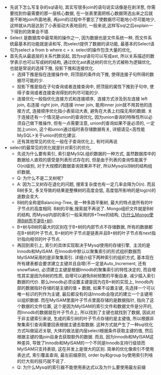 - 先说下怎么写复杂的sql语句, 其实写很多join的语句说实话像是在剥洋葱, 你需要找到你最需要的那一层核心数据, 在一张表里面把核心数据筛选出来之后就是不断地join外面地表, 再join的过程中不要忘了使数据尽可能地小尽可能地少, 这样就从内层达到了小表驱动大表地目的,  一般来说,这样写sql之后explain一下得到的效果会不错.
- Select 是数据库中最常用的操作之一, 因为数据也是文件系统一种, 而文件系统最基本的功能就是读和写, 而select提供了数据的读功能, 最基本的Select语句为select a from b where c = x. select的操作包含大量的优化, 
- 首先先从最底层的关系代数说起, 因为sql语句可以写成ast, 所以关系描述的数学表示也可以写成树的结构, 通过优化ast表达树的优化方式被称为逻辑优化, 也就是常说的选择下推, 投影下推和连接优化. 
  - 选择下推是指在连接操作中, 将顶层的条件向下推, 使得连接子句所得的数据尽可能的少. 
  - 投影下推是指在子句查询或者连接查询中, 把顶层的属性下推到子句中, 使得子查询或者连接查询得到的列尽可能的少.
  - 连接优化一般指优化连接方式和连接顺序,  连接方式涉及到左连接 left join, 右连接 right join, 内连接 inner join, 能用inner join就不用其他的连接方式, 连接顺序优化指小表驱动大表, 避免在大表上扫描无用的数据. 关于连接还有一个情况是union的查询优化, 因为union查询的特殊性所以必须自己做下推操作, 但有一点需要注意, union的查询如果不是必须的, 一定加上union, 这个和union通过临时表存储数据有关, 详细请见<高性能MySQL>关于union的优化建议.
  - 还有其他常见的优化一般在子查询优化上, 有时间再说
- select的最常见的优化就是针对索引的优化,
  - 先说为什么要有索引, 索引是MySQL组织数据的一种方式, 虽然数据库中的数据给人直观的感受是列表形式存在的, 但是由于列表的查询性能属于O(n)级别, 对于大规模的数据查询效果并不好, 所以Mysql以B树的结构组织数据, 
  - Q: 为什么不是二叉树呢? 
  - A: 因为二叉树存在退化的问题, 搜索复杂度也有一定几率会降为O(n). 而且B树多叉, 多叉导致的结果是整棵树的高度会低, 高度低所影响的是log(n)的底数会变大. 
  - B树的全称是Balancing-Tree, 是一种多路平衡树, 最大的特点是所有的叶子节点的高度相同. B树的平衡,搜索就不再说了. Mongo组织文件就是B树的结构, 而Mysql内部的索引一般采用的B+Tree的结构, ([为什么Mongo使用B树而不是B+树](https://www.cnblogs.com/rjzheng/p/12316685.html)).
  - B+树与B树的最大的区别在于B+树的内部节点不存储数据, 所有的数据都在B+树的叶子节点, B+树的叶子节点是链表并且B+树的叶子节点有next指针指向相邻的叶子节点.  
  - 再回到索引上, 索引的具体实现取决于Mysql使用的存储引擎,  主流的是Innodb和MyISAM. 在Innodb中默认以聚集索引的形式组织数据而MyISAM采用的是非聚集索引. 详细介绍下两种索引的组织方式, 基本现在所有建表都会要求建立主键并且自增(不一定是Auto_Increment, 还有snowflake), 必须建立主键是根据Innodb的聚集索引的特性决定的, 而自增性其实是因为B树的性质, 自增可以避免B树频繁的平衡自身, 减少插入索引数据的代价. 那么Innodb必须设置主键是因为在B+树的实现上, Innodb内部的数据指针存储的是主键的值 + 数据,  如果不设置主键, 先选择一个可以唯一标识的列作为主键, 最后都没有的话Innodb会隐式的建立一个主键用以组织数据. 而在MyISAM里面叶子节点里面存储的是数据指针, 指向了这个数据的文件位置, 这个是因为MyISAM的索引文件和数据文件是分开的, 而Innodb的数据就在叶子节点上, 所以找到了主键也就找到了数据, 因此对于非主键索引来说,  生成的索引树的叶子节点存储的是主键值, 所以根据非聚集索引查询需要回表根据主键去取数据. 这种方式就产生了一种sql优化方式叫做延迟关联, 大体的做法是内层select根据条件获取主键的值, 然后根据主键的值join自身去获取额外的数据. 而且, 因为Innodb和MyISAM这种差异, 导致了Innodb和MyISAM的一个不同是Innodb支持行级锁而MyISAM只支持表锁, 这在并发上是很大的区别. 简单的优化像索引不使用表达式, 索引覆盖查询, 最左前缀原则, order by和group by使用索引列啥的烂大街的技巧就不说了.
  - Q: 为什么Mysql的索引器不能使用表达式以及为什么要使用最左前缀